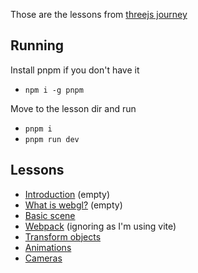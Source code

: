 Those are the lessons from [threejs journey](https://threejs-journey.com/)

## Running
Install pnpm if you don't have it
- `npm i -g pnpm`

Move to the lesson dir and run
- `pnpm i`
- `pnpm run dev`

## Lessons
- [Introduction](./lesson-01) (empty)
- [What is webgl?](./lesson-02) (empty)
- [Basic scene](./lesson-03)
- [Webpack](./lesson-03) (ignoring as I'm using vite)
- [Transform objects](./lesson-05)
- [Animations](./lesson-06)
- [Cameras](./lesson-07)